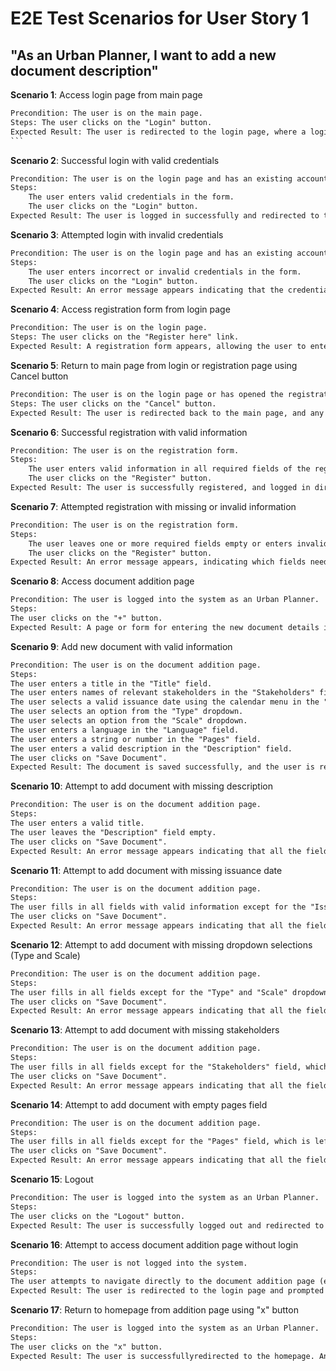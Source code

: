 # E2E Test Scenarios for User Story 1

## "As an **Urban Planner**, I want to add a new document description"

**Scenario 1**: Access login page from main page

````txt
Precondition: The user is on the main page.
Steps: The user clicks on the "Login" button.
Expected Result: The user is redirected to the login page, where a login form is displayed.
```
````
**Scenario 2**: Successful login with valid credentials

````txt
Precondition: The user is on the login page and has an existing account.
Steps:
    The user enters valid credentials in the form.
    The user clicks on the "Login" button.
Expected Result: The user is logged in successfully and redirected to their homepage.
````
**Scenario 3**: Attempted login with invalid credentials

````txt
Precondition: The user is on the login page and has an existing account.
Steps:
    The user enters incorrect or invalid credentials in the form.
    The user clicks on the "Login" button.
Expected Result: An error message appears indicating that the credentials are invalid, and the user remains on the login page.
````
**Scenario 4**: Access registration form from login page

````txt
Precondition: The user is on the login page.
Steps: The user clicks on the "Register here" link.
Expected Result: A registration form appears, allowing the user to enter information to create a new account.
````
**Scenario 5**: Return to main page from login or registration page using Cancel button

````txt
Precondition: The user is on the login page or has opened the registration form.
Steps: The user clicks on the "Cancel" button.
Expected Result: The user is redirected back to the main page, and any data entered in the form is discarded.
````
**Scenario 6**: Successful registration with valid information

````txt
Precondition: The user is on the registration form.
Steps:
    The user enters valid information in all required fields of the registration form.
    The user clicks on the "Register" button.
Expected Result: The user is successfully registered, and logged in directly.
````

**Scenario 7**: Attempted registration with missing or invalid information

````txt
Precondition: The user is on the registration form.
Steps:
    The user leaves one or more required fields empty or enters invalid information.
    The user clicks on the "Register" button.
Expected Result: An error message appears, indicating which fields need to be corrected or filled in. The user remains on the registration form until all required fields are completed with valid information.
````
**Scenario 8**: Access document addition page

````txt
Precondition: The user is logged into the system as an Urban Planner.
Steps:
The user clicks on the "+" button.
Expected Result: A page or form for entering the new document details is displayed.
````

**Scenario 9**: Add new document with valid information

```txt
Precondition: The user is on the document addition page.
Steps:
The user enters a title in the "Title" field.
The user enters names of relevant stakeholders in the "Stakeholders" field.
The user selects a valid issuance date using the calendar menu in the "Issuance Date" field.
The user selects an option from the "Type" dropdown.
The user selects an option from the "Scale" dropdown.
The user enters a language in the "Language" field.
The user enters a string or number in the "Pages" field.
The user enters a valid description in the "Description" field.
The user clicks on "Save Document".
Expected Result: The document is saved successfully, and the user is redirected to the document list, where they can see the new document with all entered information.
```

**Scenario 10**: Attempt to add document with missing description

```txt
Precondition: The user is on the document addition page.
Steps:
The user enters a valid title.
The user leaves the "Description" field empty.
The user clicks on "Save Document".
Expected Result: An error message appears indicating that all the fields are required, and the document is not saved.
```

**Scenario 11**: Attempt to add document with missing issuance date

```txt
Precondition: The user is on the document addition page.
Steps:
The user fills in all fields with valid information except for the "Issuance Date" field, which is left empty.
The user clicks on "Save Document".
Expected Result: An error message appears indicating that all the fields are required, and the document is not saved.
```

**Scenario 12**: Attempt to add document with missing dropdown selections (Type and Scale)

```txt
Precondition: The user is on the document addition page.
Steps:
The user fills in all fields except for the "Type" and "Scale" dropdown fields, which are left empty.
The user clicks on "Save Document".
Expected Result: An error message appears indicating that all the fields are required, and the document is not saved.
```

**Scenario 13**: Attempt to add document with missing stakeholders

```txt
Precondition: The user is on the document addition page.
Steps:
The user fills in all fields except for the "Stakeholders" field, which is left empty.
The user clicks on "Save Document".
Expected Result: An error message appears indicating that all the fields are required, and the document is not saved.
```

**Scenario 14**: Attempt to add document with empty pages field

```txt
Precondition: The user is on the document addition page.
Steps:
The user fills in all fields except for the "Pages" field, which is left empty.
The user clicks on "Save Document".
Expected Result: An error message appears indicating that all the fields are required, and the document is not saved.
```

**Scenario 15**: Logout

```txt
Precondition: The user is logged into the system as an Urban Planner.
Steps:
The user clicks on the "Logout" button.
Expected Result: The user is successfully logged out and redirected to the login page. Any unsaved information on the document addition page is cleared for security reasons.
```

**Scenario 16**: Attempt to access document addition page without login

```txt
Precondition: The user is not logged into the system.
Steps:
The user attempts to navigate directly to the document addition page (e.g., by entering the URL).
Expected Result: The user is redirected to the login page and prompted to log in. Access to the document addition page is restricted until the user has logged in successfully.
```
**Scenario 17**: Return to homepage from addition page using "x" button

```txt
Precondition: The user is logged into the system as an Urban Planner.
Steps:
The user clicks on the "x" button.
Expected Result: The user is successfullyredirected to the homepage. Any unsaved information on the document addition page is cleared for security reasons.
```